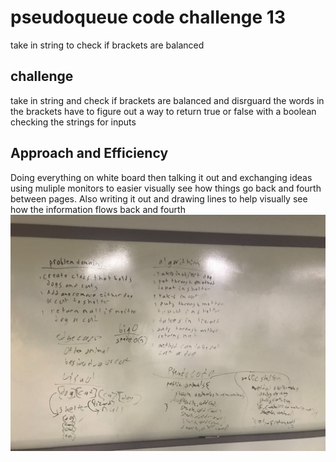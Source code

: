 # pseudoqueue code challenge 13
take in string to check if brackets are balanced

## challenge
take in string and check if brackets are balanced and disrguard the words in the brackets have to figure out a way to return true or false with a boolean checking the strings for inputs

## Approach and Efficiency
Doing everything on white board then talking it out and exchanging ideas
using muliple monitors to easier visually see how things go back and fourth between pages. Also writing it out and drawing lines to help visually see how the information flows back and fourth
![](../assets/multibracketvalidation.jpg)